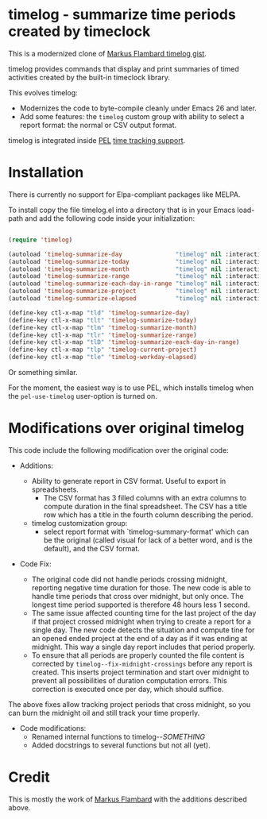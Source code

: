 # timelog - summarize time periods created by timeclock

This is a modernized clone of [Markus Flambard timelog gist](https://gist.github.com/flambard/419770#file-timelog-el).

timelog provides commands that display and print summaries of timed activities
created by the built-in timeclock library.

This evolves timelog:
- Modernizes the code to byte-compile cleanly under Emacs 26 and later.
- Add some features: the `timelog` custom group with ability to select a report format: the normal or CSV output format.


timelog is integrated inside [PEL](https://github.com/pierre-rouleau/pel#readme)
[time tracking support](https://raw.githubusercontent.com/pierre-rouleau/pel/master/doc/pdf/time-tracking.pdf).

# Installation

There is currently no support for Elpa-compliant packages like MELPA.

To install copy the file timelog.el into a directory that is in your Emacs load-path
and add the following code inside your initialization:

``` lisp

(require 'timelog)

(autoload 'timelog-summarize-day               "timelog" nil :interactive)
(autoload 'timelog-summarize-today             "timelog" nil :interactive)
(autoload 'timelog-summarize-month             "timelog" nil :interactive)
(autoload 'timelog-summarize-range             "timelog" nil :interactive)
(autoload 'timelog-summarize-each-day-in-range "timelog" nil :interactive)
(autoload 'timelog-summarize-project           "timelog" nil :interactive)
(autoload 'timelog-summarize-elapsed           "timelog" nil :interactive)

(define-key ctl-x-map "tld" 'timelog-summarize-day)
(define-key ctl-x-map "tlt" 'timelog-summarize-today)
(define-key ctl-x-map "tlm" 'timelog-summarize-month)
(define-key ctl-x-map "tlr" 'timelog-summarize-range)
(define-key ctl-x-map "tlD" 'timelog-summarize-each-day-in-range)
(define-key ctl-x-map "tlp" 'timelog-current-project)
(define-key ctl-x-map "tle" 'timelog-workday-elapsed)

```

Or something similar.

For the moment, the easiest way is to use PEL, which installs timelog
when the `pel-use-timelog` user-option is turned on.

# Modifications over original timelog

This code include the following modification over the original code:

- Additions:
  - Ability to generate report in CSV format.  Useful to export in spreadsheets.
    - The CSV format has 3 filled columns with an extra columns to compute
      duration in the final spreadsheet.  The CSV has a title row which has a
      title in the fourth column describing the period.
  - timelog customization group:
    - select report format with `timelog-summary-format' which can be the
      original (called visual for lack of a better word, and is the default),
      and the CSV format.

- Code Fix:
  - The original code did not handle periods crossing midnight, reporting
    negative time duration for those.  The new code is able to handle time
    periods that cross over midnight, but only once.  The longest time period
    supported is therefore 48 hours less 1 second.
  - The same issue affected counting time for the last project of the day if
    that project crossed midnight when trying to create a report for a single
    day.  The new code detects the situation and compute tine for an opened
    ended project at the end of a day as if it was ending at midnight.  This
    way a single day report includes that period properly.
  - To ensure that all periods are properly counted the file content is
    corrected by `timelog--fix-midnight-crossings` before any report is
    created.  This inserts project termination and start over midnight to
    prevent all possibilities of duration computation errors.  This correction
    is executed once per day, which should suffice.

The above fixes allow tracking project periods that cross midnight, so you can
burn the midnight oil and still track your time properly.

- Code modifications:
  - Renamed internal functions to timelog--*SOMETHING*
  - Added docstrings to several functions but not all (yet).

# Credit

This is mostly the work of [Markus Flambard](https://gist.github.com/flambard/419770#file-timelog-el)
with the additions described above.
